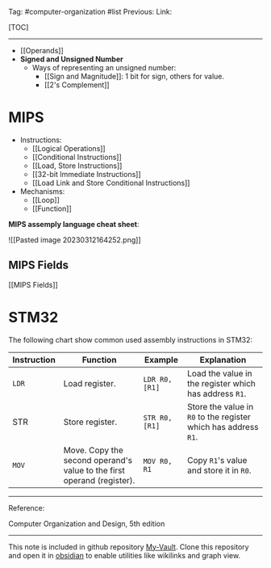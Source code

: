 Tag: #computer-organization #list 
Previous: 
Link: 

[TOC]

---

- [[Operands]]
- **Signed and Unsigned Number**
	- Ways of representing an unsigned number:
		- [[Sign and Magnitude]]: 1 bit for sign, others for value.
		- [[2's Complement]]

# MIPS

- Instructions:
	- [[Logical Operations]]
	- [[Conditional Instructions]]
	- [[Load, Store Instructions]]
	- [[32-bit Immediate Instructions]]
	- [[Load Link and Store Conditional Instructions]]
- Mechanisms:
	- [[Loop]]
	- [[Function]]

**MIPS assemply language cheat sheet**:

![[Pasted image 20230312164252.png]]

## MIPS Fields

[[MIPS Fields]]

# STM32

The following chart show common used assembly instructions in STM32:

| Instruction | Function                                                               | Example        | Explanation                                                     |
| ----------- | ---------------------------------------------------------------------- | -------------- | --------------------------------------------------------------- |
| `LDR`       | Load register.                                                         | `LDR R0, [R1]` | Load the value in the register which has address `R1`.          |
| STR         | Store register.                                                        | `STR R0, [R1]` | Store the value in `R0` to the register which has address `R1`. |
| `MOV`       | Move. Copy the second operand's value to the first operand (register). | `MOV R0, R1`   | Copy `R1`'s value and store it in `R0`.                         | 

---

Reference:

Computer Organization and Design, 5th edition

---

This note is included in github repository [My-Vault](https://github.com/LittleD3092/My-Vault.git). Clone this repository and open it in [obsidian](https://obsidian.md/) to enable utilities like wikilinks and graph view.